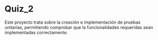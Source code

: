 # Quiz_2
Este proyecto trata sobre la creación e implementación de pruebas unitarias, permitiendo comprobar que la funcionalidades requeridas sean implementadas correctamente.
